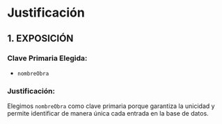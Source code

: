 # Justificación

## 1. EXPOSICIÓN

### Clave Primaria Elegida:
- `nombreObra`

### Justificación:
Elegimos `nombreObra` como clave primaria porque garantiza la unicidad y permite identificar de manera única cada entrada en la base de datos.


